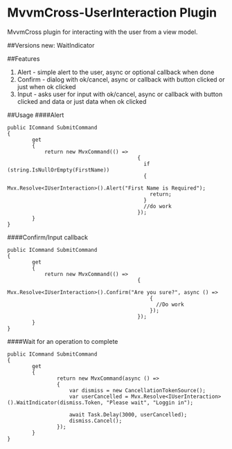 MvvmCross-UserInteraction Plugin
================================

MvvmCross plugin for interacting with the user from a view model.

##Versions
new: WaitIndicator

##Features
1. Alert - simple alert to the user, async or optional callback when done
2. Confirm - dialog with ok/cancel, async or callback with button clicked or just when ok clicked
3. Input - asks user for input with ok/cancel, async or callback with button clicked and data or just data when ok clicked

##Usage
####Alert
```
public ICommand SubmitCommand
{
		get
		{
			return new MvxCommand(() =>
					                      {
					                        if (string.IsNullOrEmpty(FirstName)) 
					                        {
					                          Mvx.Resolve<IUserInteraction>().Alert("First Name is Required");
					                          return;
					                        }
					                        //do work
					                      });
		}
}
```

####Confirm/Input callback
```
public ICommand SubmitCommand
{
		get
		{
			return new MvxCommand(() =>
					                      {
					                        Mvx.Resolve<IUserInteraction>().Confirm("Are you sure?", async () => 
					                          {
					                            //Do work
					                          });
					                      });
		}
}
```

####Wait for an operation to complete
```
public ICommand SubmitCommand
{
		get
		{
                return new MvxCommand(async () =>
                {
                    var dismiss = new CancellationTokenSource();
                    var userCancelled = Mvx.Resolve<IUserInteraction>().WaitIndicator(dismiss.Token, "Please wait", "Loggin in");

                    await Task.Delay(3000, userCancelled);
                    dismiss.Cancel();
                });
		}
}
```
